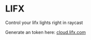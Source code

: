 # LIFX
Control your lifx lights right in raycast

Generate an token here: [cloud.lifx.com](https://cloud.lifx.com)

